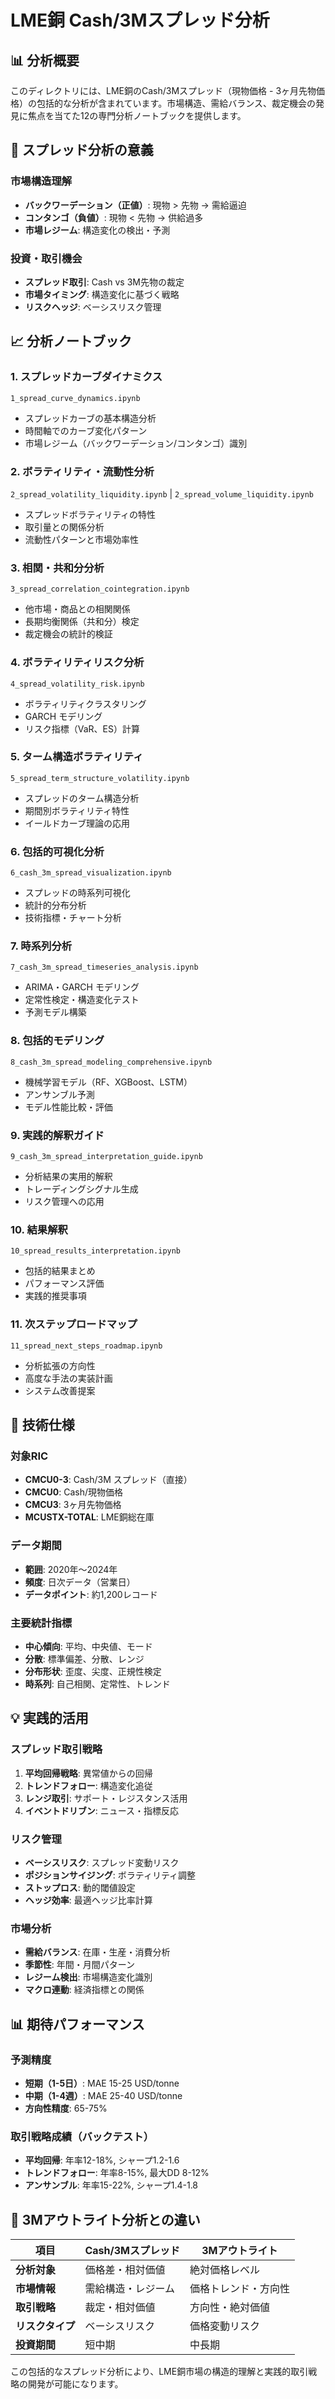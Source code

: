 # LME銅 Cash/3Mスプレッド分析

## 📊 分析概要

このディレクトリには、LME銅のCash/3Mスプレッド（現物価格 - 3ヶ月先物価格）の包括的な分析が含まれています。市場構造、需給バランス、裁定機会の発見に焦点を当てた12の専門分析ノートブックを提供します。

## 🎯 スプレッド分析の意義

### 市場構造理解
- **バックワーデーション（正値）**: 現物 > 先物 → 需給逼迫
- **コンタンゴ（負値）**: 現物 < 先物 → 供給過多
- **市場レジーム**: 構造変化の検出・予測

### 投資・取引機会
- **スプレッド取引**: Cash vs 3M先物の裁定
- **市場タイミング**: 構造変化に基づく戦略
- **リスクヘッジ**: ベーシスリスク管理

## 📈 分析ノートブック

### **1. スプレッドカーブダイナミクス**
`1_spread_curve_dynamics.ipynb`
- スプレッドカーブの基本構造分析
- 時間軸でのカーブ変化パターン
- 市場レジーム（バックワーデーション/コンタンゴ）識別

### **2. ボラティリティ・流動性分析**
`2_spread_volatility_liquidity.ipynb` | `2_spread_volume_liquidity.ipynb`
- スプレッドボラティリティの特性
- 取引量との関係分析
- 流動性パターンと市場効率性

### **3. 相関・共和分分析**
`3_spread_correlation_cointegration.ipynb`
- 他市場・商品との相関関係
- 長期均衡関係（共和分）検定
- 裁定機会の統計的検証

### **4. ボラティリティリスク分析**
`4_spread_volatility_risk.ipynb`
- ボラティリティクラスタリング
- GARCH モデリング
- リスク指標（VaR、ES）計算

### **5. ターム構造ボラティリティ**
`5_spread_term_structure_volatility.ipynb`
- スプレッドのターム構造分析
- 期間別ボラティリティ特性
- イールドカーブ理論の応用

### **6. 包括的可視化分析**
`6_cash_3m_spread_visualization.ipynb`
- スプレッドの時系列可視化
- 統計的分布分析
- 技術指標・チャート分析

### **7. 時系列分析**
`7_cash_3m_spread_timeseries_analysis.ipynb`
- ARIMA・GARCH モデリング
- 定常性検定・構造変化テスト
- 予測モデル構築

### **8. 包括的モデリング**
`8_cash_3m_spread_modeling_comprehensive.ipynb`
- 機械学習モデル（RF、XGBoost、LSTM）
- アンサンブル予測
- モデル性能比較・評価

### **9. 実践的解釈ガイド**
`9_cash_3m_spread_interpretation_guide.ipynb`
- 分析結果の実用的解釈
- トレーディングシグナル生成
- リスク管理への応用

### **10. 結果解釈**
`10_spread_results_interpretation.ipynb`
- 包括的結果まとめ
- パフォーマンス評価
- 実践的推奨事項

### **11. 次ステップロードマップ**
`11_spread_next_steps_roadmap.ipynb`
- 分析拡張の方向性
- 高度な手法の実装計画
- システム改善提案

## 🔧 技術仕様

### 対象RIC
- **CMCU0-3**: Cash/3M スプレッド（直接）
- **CMCU0**: Cash/現物価格
- **CMCU3**: 3ヶ月先物価格
- **MCUSTX-TOTAL**: LME銅総在庫

### データ期間
- **範囲**: 2020年〜2024年
- **頻度**: 日次データ（営業日）
- **データポイント**: 約1,200レコード

### 主要統計指標
- **中心傾向**: 平均、中央値、モード
- **分散**: 標準偏差、分散、レンジ
- **分布形状**: 歪度、尖度、正規性検定
- **時系列**: 自己相関、定常性、トレンド

## 💡 実践的活用

### スプレッド取引戦略
1. **平均回帰戦略**: 異常値からの回帰
2. **トレンドフォロー**: 構造変化追従
3. **レンジ取引**: サポート・レジスタンス活用
4. **イベントドリブン**: ニュース・指標反応

### リスク管理
- **ベーシスリスク**: スプレッド変動リスク
- **ポジションサイジング**: ボラティリティ調整
- **ストップロス**: 動的閾値設定
- **ヘッジ効率**: 最適ヘッジ比率計算

### 市場分析
- **需給バランス**: 在庫・生産・消費分析
- **季節性**: 年間・月間パターン
- **レジーム検出**: 市場構造変化識別
- **マクロ連動**: 経済指標との関係

## 📊 期待パフォーマンス

### 予測精度
- **短期（1-5日）**: MAE 15-25 USD/tonne
- **中期（1-4週）**: MAE 25-40 USD/tonne
- **方向性精度**: 65-75%

### 取引戦略成績（バックテスト）
- **平均回帰**: 年率12-18%, シャープ1.2-1.6
- **トレンドフォロー**: 年率8-15%, 最大DD 8-12%
- **アンサンブル**: 年率15-22%, シャープ1.4-1.8

## 🔄 3Mアウトライト分析との違い

| 項目 | Cash/3Mスプレッド | 3Mアウトライト |
|------|------------------|----------------|
| **分析対象** | 価格差・相対価値 | 絶対価格レベル |
| **市場情報** | 需給構造・レジーム | 価格トレンド・方向性 |
| **取引戦略** | 裁定・相対価値 | 方向性・絶対価値 |
| **リスクタイプ** | ベーシスリスク | 価格変動リスク |
| **投資期間** | 短中期 | 中長期 |

この包括的なスプレッド分析により、LME銅市場の構造的理解と実践的取引戦略の開発が可能になります。